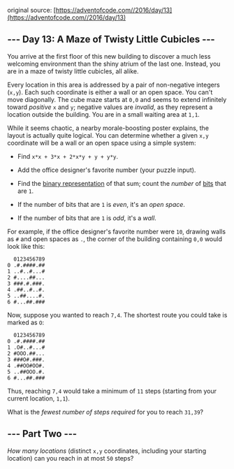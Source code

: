 original source: [https://adventofcode.com//2016/day/13](https://adventofcode.com//2016/day/13)
## --- Day 13: A Maze of Twisty Little Cubicles ---
You arrive at the first floor of this new building to discover a much less welcoming environment than the shiny atrium of the last one.  Instead, you are in a maze of twisty little cubicles, all alike.

Every location in this area is addressed by a pair of non-negative integers (`x,y`). Each such coordinate is either a wall or an open space. You can't move diagonally. The cube maze starts at `0,0` and seems to extend infinitely toward *positive* `x` and `y`; negative values are *invalid*, as they represent a location outside the building. You are in a small waiting area at `1,1`.

While it seems chaotic, a nearby morale-boosting poster explains, the layout is actually quite logical. You can determine whether a given `x,y` coordinate will be a wall or an open space using a simple system:


 - Find `x*x + 3*x + 2*x*y + y + y*y`.
 - Add the office designer's favorite number (your puzzle input).
 - Find the [binary representation](https://en.wikipedia.org/wiki/Binary_number) of that sum; count the *number* of [bits](https://en.wikipedia.org/wiki/Bit) that are `1`.

 - If the number of bits that are `1` is *even*, it's an *open space*.
 - If the number of bits that are `1` is *odd*, it's a *wall*.



For example, if the office designer's favorite number were `10`, drawing walls as `#` and open spaces as `.`, the corner of the building containing `0,0` would look like this:

```
  0123456789
0 .#.####.##
1 ..#..#...#
2 #....##...
3 ###.#.###.
4 .##..#..#.
5 ..##....#.
6 #...##.###
```

Now, suppose you wanted to reach `7,4`. The shortest route you could take is marked as `O`:

```
  0123456789
0 .#.####.##
1 .O#..#...#
2 #OOO.##...
3 ###O#.###.
4 .##OO#OO#.
5 ..##OOO.#.
6 #...##.###
```

Thus, reaching `7,4` would take a minimum of `11` steps (starting from your current location, `1,1`).

What is the *fewest number of steps required* for you to reach `31,39`?


## --- Part Two ---
*How many locations* (distinct `x,y` coordinates, including your starting location) can you reach in at most `50` steps?


